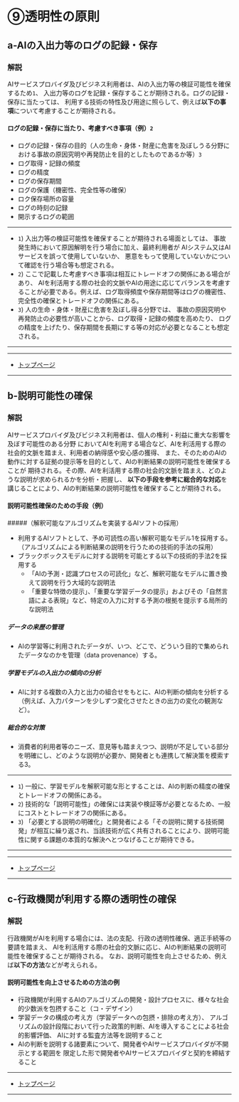 # ⑨透明性の原則

## a-AIの入出力等のログの記録・保存

### 解説

AIサービスプロバイダ及びビジネス利用者は、AIの入出力等の検証可能性を確保するため`1`、
入出力等のログを記録・保存することが期待される。ログの記録・保存に当たっては、
利用する技術の特性及び用途に照らして、例えば**以下の事項**について考慮することが期待される。

#### ログの記録・保存に当たり、考慮すべき事項（例）`2`
* ログの記録・保存の目的（人の生命・身体・財産に危害を及ぼしうる分野における事故の原因究明や再発防止を目的としたものであるか等）`3`
* ログ取得・記録の頻度
* ログの精度
* ログの保存期間
* ログの保護（機密性、完全性等の確保）
* ロク保存場所の容量
* ログの時刻の記録
* 開示するログの範囲

----
* `1`) 入出力等の検証可能性を確保することが期待される場面としては、
事故発生時において原因解明を行う場合に加え、最終利用者が
AIシステム又はAIサービスを誤って使用していないか、
悪意をもって使用していないかについて確認を行う場合等も想定される。
* `2`) ここで記載した考慮すべき事項は相互にトレードオフの関係にある場合があり、
AIを利活用する際の社会的文脈やAIの用途に応じてバランスを考慮することが必要である。例えば、ログ取得頻度や保存期間等はログの機密性、完全性の確保とトレードオフの関係にある。
* `3`) 人の生命・身体・財産に危害を及ぼし得る分野では、
事故の原因究明や再発防止の必要性が高いことから、ログ取得・記録の頻度を高めたり、
ログの精度を上げたり、保存期間を長期にする等の対応が必要となることも想定される。
----

****************

* [トップページ](../../)

****************



## b-説明可能性の確保

### 解説

AIサービスプロバイダ及びビジネス利用者は、個人の権利・利益に重大な影響を及ぼす可能性のある分野
においてAIを利用する場合など、AIを利活用する際の社会的文脈を踏まえ、利用者の納得感や安心感の獲得、
また、そのためのAIの動作に対する証拠の提示等を目的として、AIの判断結果の説明可能性を確保することが
期待される。その際、AIを利活用する際の社会的文脈を踏まえ、どのような説明が求められるかを分析・把握し、
**以下の手段を参考に総合的な対応**を講じることにより、AIの判断結果の説明可能性を確保することが期待される。

#### 説明可能性確保のための手段（例）

#####（解釈可能なアルゴリズムを実装するAIソフトの採用）
* 利用するAIソフトとして、予め可読性の高い解釈可能なモデル1を採用する。
（アルゴリズムによる判断結果の説明を行うための技術的手法の採用）
* ブラックボックスモデルに対する説明を可能とする以下の技術的手法2を採用する
	* 「AIの予測・認識プロセスの可読化」など、解釈可能なモデルに置き換えて説明を行う大域的な説明法
	* 「重要な特徴の提示」、「重要な学習データの提示」およびその「自然言語による表現」など、特定の入力に対する予測の根拠を提示する局所的な説明法
##### データの来歴の管理
* AIの学習等に利用されたデータが、いつ、どこで、どういう目的で集められたデータなのかを管理（data provenance）する。
##### 学習モデルの入出力の傾向の分析
* AIに対する複数の入力と出力の組合せをもとに、AIの判断の傾向を分析する（例えば、入力パターンを少しずつ変化させたときの出力の変化の観測など）。
##### 総合的な対策
* 消費者的利用者等のニーズ、意見等も踏まえつつ、説明が不足している部分を明確にし、どのような説明が必要か、開発者とも連携して解決策を模索する3。


----
* `1`) 一般に、学習モデルを解釈可能な形とすることは、AIの判断の精度の確保とトレードオフの関係にある。
* `2`) 技術的な「説明可能性」の確保には実装や検証等が必要となるため、一般にコストとトレードオフの関係にある。
* `3`) 「必要とする説明の明確化」と開発者による「その説明に関する技術開発」が相互に繰り返され、当該技術が広く共有されることにより、説明可能性に関する課題の本質的な解決へとつなげることが期待できる。
----


****************

* [トップページ](../../)

****************


## c-行政機関が利用する際の透明性の確保

### 解説
行政機関がAIを利用する場合には、法の支配、行政の透明性確保、適正手続等の要請を踏まえ、
AIを利活用する際の社会的文脈に応じ、AIの判断結果の説明可能性を確保することが期待される。
なお、説明可能性を向上させるため、例えば**以下の方法**などが考えられる。

#### 説明可能性を向上させるための方法の例
* 行政機関が利用するAIのアルゴリズムの開発・設計プロセスに、様々な社会的少数派を包摂すること（コ・デザイン）
* 学習データの構成の考え方（学習データへの包摂・排除の考え方）、
アルゴリズムの設計段階において行った政策的判断、AIを導入することによる社会的影響評価、
AIに対する監査方法等を説明すること
* AIの判断を説明する諸要素について、開発者やAIサービスプロバイダが不開示とする範囲を
限定した形で開発者やAIサービスプロバイダと契約を締結すること

****************

* [トップページ](../../)

****************

